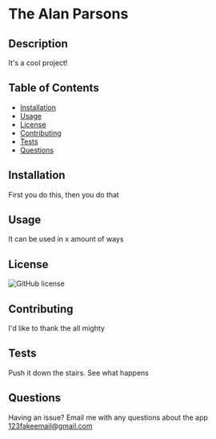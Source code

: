 
# The Alan Parsons

## Description
It's a cool project!

## Table of Contents
- [Installation](#installation)
- [Usage](#usage)
- [License](#license)
- [Contributing](#contributing)
- [Tests](#tests)
- [Questions](#questions)

## Installation
First you do this, then you do that

## Usage
It can be used in x amount of ways

## License
![GitHub license](https://img.shields.io/badge/license-BSD-blue.svg)

## Contributing
I'd like to thank the all mighty

## Tests
Push it down the stairs. See what happens

## Questions
Having an issue? Email me with any questions about the app 123fakeemail@gmail.com
